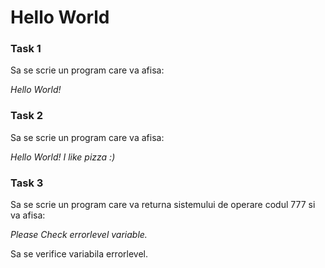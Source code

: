 # Hello World

### Task 1
Sa se scrie un program care va afisa:

*Hello World!*

### Task 2
Sa se scrie un program care va afisa:

*Hello World!
I like pizza :)*

### Task 3
Sa se scrie un program care va returna sistemului de operare codul 777 si va afisa:

*Please Check errorlevel variable.*

Sa se verifice variabila errorlevel.
